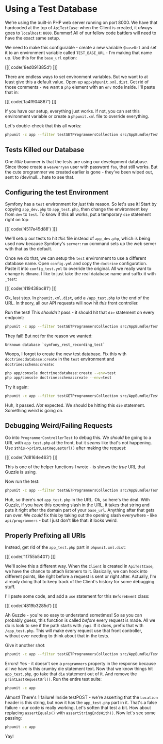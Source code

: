 # Using a Test Database

We're using the built-in PHP web server running on port 8000. We
have that hardcoded at the top of `ApiTestCase`: when the Client is
created, it *always* goes to `localhost:8000`. Bummer! All of our fellow
code battlers will need to have the exact same setup.

We need to make this configurable - create a new variable `$baseUrl` and set it
to an environment variable called `TEST_BASE_URL` - I'm making that name
up. Use this for the `base_url` option:

[[[ code('8ed091385d') ]]]

There are endless ways to set environment variables. But we want to at least
give this a default value. Open up `app/phpunit.xml.dist`. Get rid of those
comments - we want a `php` element with an `env` node inside. I'll paste
that in:

[[[ code('fa4f904887') ]]]

If you have our setup, everything just works. If not, you can 
set this environment variable or create a `phpunit.xml` file 
to override everything.

Let's double-check that this all works:

```bash
phpunit -c app --filter testGETProgrammersCollection src/AppBundle/Tests/Controller/Api/ProgrammerControllerTest.php
```

## Tests Killed our Database

One *little* bummer is that the tests are using our development database.
Since those create a `weaverryan` user with password `foo`, that still works.
But the cute programmer we created earlier is gone - they've been wiped out,
sent to /dev/null... hate to see that.

## Configuring the test Environment

Symfony has a `test` environment for *just* this reason. So let's use it!
Start by copying `app_dev.php` to `app_test.php`, then change the environment
key from `dev` to `test`. To know if this all works, put a temporary
`die` statement right on top:

[[[ code('4517e45d88') ]]]

We'll setup our tests to hit *this* file instead of `app_dev.php`, which
is being used now because Symfony's `server:run` command sets up the web
server with that as the default.

Once we do that, we can setup the `test` environment to use a different database
name. Open `config.yml` and copy the `doctrine` configuration. Paste it
into `config_test.yml` to override the original. All we really want to
change is `dbname`. I like to just take the real database name and suffix
it with `_test`:

[[[ code('419438bc81') ]]]

Ok, last step. In `phpunit.xml.dist`, add a `/app_test.php` to the end of
the URL. In theory, all our API requests will now hit *this* front controller.

Run the test! This *shouldn't* pass - it should hit that `die`
statement on every endpoint:

```bash
phpunit -c app --filter testGETProgrammersCollection src/AppBundle/Tests/Controller/Api/ProgrammerControllerTest.php
```

They fail! But not for the reason we wanted:

    Unknown database `symfony_rest_recording_test`

Woops, I forgot to create the new test database. Fix this with 
`doctrine:database:create` in the `test` environment and `doctrine:schema:create`:

```bash
php app/console doctrine:database:create --env=test
php app/console doctrine:schema:create --env=test
```

Try it again:

```bash
phpunit -c app --filter testGETProgrammersCollection src/AppBundle/Tests/Controller/Api/ProgrammerControllerTest.php
```

Huh, it passed. *Not* expected. We should be hitting this `die` statement.
Something weird is going on.

## Debugging Weird/Failing Requests

Go into `ProgrammerControllerTest` to debug this. We *should* be going to
a URL with `app_test.php` at the front, but it *seems* like that's not happening.
Use `$this->printLastRequestUrl()` after making the request:

[[[ code('7d8164e463') ]]]

This is one of the helper functions I wrote - is shows the *true* URL that
Guzzle is using.

Now run the test:

```bash
phpunit -c app --filter testGETProgrammersCollection src/AppBundle/Tests/Controller/Api/ProgrammerControllerTest.php
```

Huh, so there's *not* `app_test.php` in the URL. Ok, so here's the deal.
With Guzzle, if you have this opening slash in the URL, it takes that string
and puts it right after the domain part of your `base_url`. Anything after
that gets run over. We *could* fix this by taking out the opening slash
everywhere - like `api/programmers` - but I just don't like that: it looks
weird.

## Properly Prefixing all URIs

Instead, get rid of the `app_test.php` part in `phpunit.xml.dist`:

[[[ code('11755b5401') ]]]

We'll solve this a different way. When the `Client` is created in `ApiTestCase`,
we have the chance to attach listeners to it. Basically, we can hook into
different points, like right before a request is sent or right after. Actually,
I'm already doing that to keep track of the Client's history for some debugging
stuff.

I'll paste some code, and add a `use` statement for this `BeforeEvent` class:

[[[ code('4819b3285d') ]]]

Ah Guzzle - you're so easy to understand sometimes! So as you can probably
guess, this function is called *before* every request is made. All we do
is look to see if the path starts with `/api`. If it does, prefix that with
`/app_test.php`. This will make every request use that front controller,
without ever needing to think about that in the tests.

Give it another shot:

```bash
phpunit -c app --filter testGETProgrammersCollection src/AppBundle/Tests/Controller/Api/ProgrammerControllerTest.php
```

Errors! Yes - it doesn't see a `programmers` property in the response because
all we have is this crumby die statement text. Now that we know things hit
`app_test.php`, go take that `die` statement out of it. And remove the
`printLastRequestUrl()`. Run the entire test suite:

```bash
phpunit -c app
```

Almost! There's 1 failure! Inside testPOST - we're asserting that the `Location`
header is this string, but now it has the `app_test.php` part in it. That's
a false failure - our code *is* really working. Let's soften that test a bit.
How about replacing `assertEquals()` with `assertStringEndsWith()`. Now
let's see some passing:

```bash
phpunit -c app
```

Yay!
